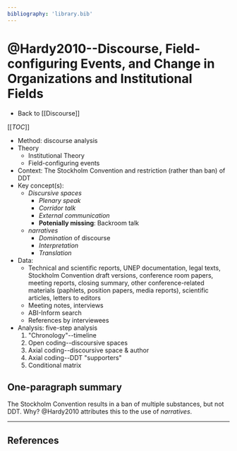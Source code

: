 ```yaml
---
bibliography: 'library.bib'
---
```


# @Hardy2010--Discourse, Field-configuring Events, and Change in Organizations and Institutional Fields

* Back to [[Discourse]]

[[_TOC_]]


* Method: discourse analysis
* Theory
    * Institutional Theory
    * Field-configuring events
* Context: The Stockholm Convention and restriction (rather than ban) of DDT
* Key concept(s): 
    * _Discursive spaces_
        - _Plenary speak_
        - _Corridor talk_
        - _External communication_
        - **Potenially missing**: Backroom talk
    * _narratives_
        - _Domination_ of discourse
        - _Interpretation_
        - _Translation_
* Data: 
    * Technical and scientific reports, UNEP documentation, legal texts, Stockholm Convention draft versions, conference room papers, meeting reports, closing summary, other conference-related materials (paphlets, position papers, media reports), scientific articles, letters to editors
    * Meeting notes, interviews
    * ABI-Inform search
    * References by interviewees
* Analysis: five-step analysis
    1. "Chronology"--timeline
    2. Open coding--discoursive spaces 
    3. Axial coding--discoursive space & author
    4. Axial coding--DDT "supporters"
    5. Conditional matrix

## One-paragraph summary

The Stockholm Convention results in a ban of multiple substances, but not DDT. Why? @Hardy2010 attributes this to the use of _narratives_.

---

## References